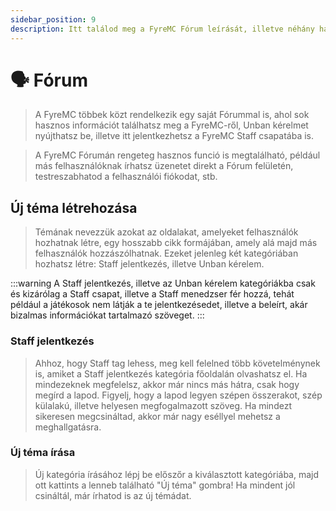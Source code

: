 ```yaml
---
sidebar_position: 9
description: Itt találod meg a FyreMC Fórum leírását, illetve néhány hasznos tippet és trükköt.
---
```


# 🗣️ Fórum

> A FyreMC többek közt rendelkezik egy saját Fórummal is, ahol sok hasznos információt találhatsz meg a FyreMC-ről, Unban kérelmet nyújthatsz be, illetve itt jelentkezhetsz a FyreMC Staff csapatába is.

> A FyreMC Fórumán rengeteg hasznos funció is megtalálható, például más felhasználóknak írhatsz üzenetet direkt a Fórum felületén, testreszabhatod a felhasználói fiókodat, stb.

## Új téma létrehozása

> Témának nevezzük azokat az oldalakat, amelyeket felhasználók hozhatnak létre, egy hosszabb cikk formájában, amely alá majd más felhasználók hozzászólhatnak. Ezeket jelenleg két kategóriában hozhatsz létre: Staff jelentkezés, illetve Unban kérelem. 

:::warning
A Staff jelentkezés, illetve az Unban kérelem kategóriákba csak és kizárólag a Staff csapat, illetve a Staff menedzser fér hozzá, tehát például a játékosok nem látják a te jelentkezésedet, illetve a beleírt, akár bizalmas információkat tartalmazó szöveget.
:::

### Staff jelentkezés

> Ahhoz, hogy Staff tag lehess, meg kell felelned több követelménynek is, amiket a Staff jelentkezés kategória főoldalán olvashatsz el. Ha mindezeknek megfelelsz, akkor már nincs más hátra, csak hogy megírd a lapod. Figyelj, hogy a lapod legyen szépen összerakot, szép külalakú, illetve helyesen megfogalmazott szöveg. Ha mindezt sikeresen megcsináltad, akkor már nagy eséllyel mehetsz a meghallgatásra.

### Új téma írása

>Új kategória írásához lépj be előszőr a kiválasztott kategóriába, majd ott kattints a lenneb található "Új téma" gombra! Ha mindent jól csináltál, már írhatod is az új témádat.